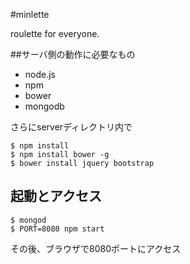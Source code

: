 #minlette

roulette for everyone.


##サーバ側の動作に必要なもの  
* node.js
* npm
* bower
* mongodb

さらにserverディレクトリ内で

	$ npm install
	$ npm install bower -g
	$ bower install jquery bootstrap

	
## 起動とアクセス
    $ mongod
	$ PORT=8080 npm start
その後、ブラウザで8080ポートにアクセス
